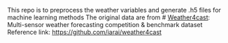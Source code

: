 This repo is to preprocess the weather variables and generate .h5 files for machine learning methods
The original data are from # [Weather4cast](https://www.iarai.ac.at/weather4cast/): Multi-sensor weather forecasting competition & benchmark dataset
Reference link: https://github.com/iarai/weather4cast
